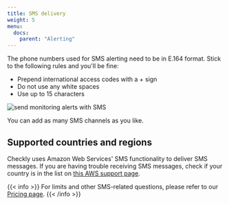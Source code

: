 ```yaml
---
title: SMS delivery
weight: 5
menu:
  docs:
    parent: "Alerting"
---
```


The phone numbers used for SMS alerting need to be in E.164 format. Stick to the following rules and you'll be fine:

- Prepend international access codes with a + sign
- Do not use any white spaces
- Use up to 15 characters

![send monitoring alerts with SMS](/docs/images/alerting/sms.png)

You can add as many SMS channels as you like.

## Supported countries and regions

Checkly uses Amazon Web Services' SMS functionality to deliver SMS messages. If you are having trouble receiving SMS
messages, check if your country is in the list on [this AWS support page](https://docs.aws.amazon.com/sns/latest/dg/sms_supported-countries.html).

{{< info >}}
For limits and other SMS-related questions, please refer to our [Pricing page](https://www.checklyhq.com/pricing#features).
{{< /info >}}
